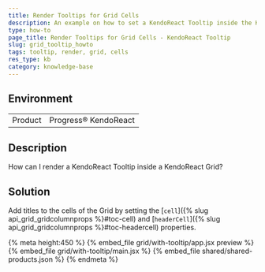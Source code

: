 ```yaml
---
title: Render Tooltips for Grid Cells
description: An example on how to set a KendoReact Tooltip inside the KendoReact Grid.
type: how-to
page_title: Render Tooltips for Grid Cells - KendoReact Tooltip
slug: grid_tooltip_howto
tags: tooltip, render, grid, cells
res_type: kb
category: knowledge-base
---
```


## Environment

<table>
    <tbody>
	    <tr>
	    	<td>Product</td>
	    	<td>Progress® KendoReact</td>
	    </tr>
    </tbody>
</table>

## Description

How can I render a KendoReact Tooltip inside a KendoReact Grid?

## Solution

Add titles to the cells of the Grid by setting the [`cell`]({% slug api_grid_gridcolumnprops %}#toc-cell) and [`headerCell`]({% slug api_grid_gridcolumnprops %}#toc-headercell) properties.

{% meta height:450 %}
{% embed_file grid/with-tooltip/app.jsx preview %}
{% embed_file grid/with-tooltip/main.jsx %}
{% embed_file shared/shared-products.json %}
{% endmeta %}
